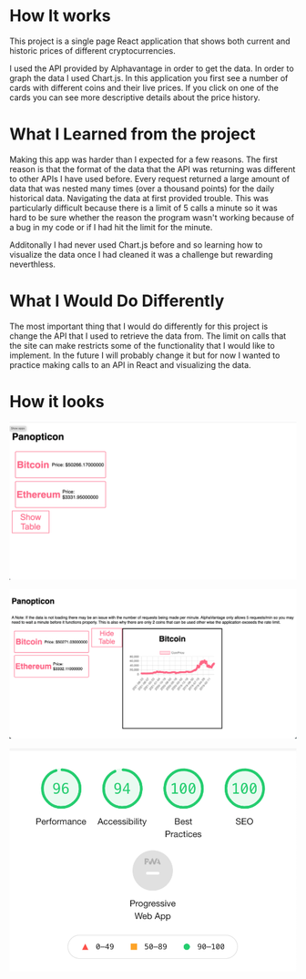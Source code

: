 # How It works

This project is a single page React application that shows both current and historic prices of different cryptocurrencies.

I used the API provided by Alphavantage in order to get the data. In order to graph the data I used Chart.js.
In this application you first see a number of cards with different coins and their live prices. If you click on one of the cards you can see more descriptive details about the price history.

# What I Learned from the project

Making this app was harder than I expected for a few reasons. The first reason is that the format of the data that the API was returning was different to other APIs I have used before. Every request returned a large amount of data that was nested many times (over a thousand points) for the daily historical data. Navigating the data at first provided trouble. This was particularly difficult because there is a limit of 5 calls a minute so it was hard to be sure whether the reason the program wasn't working because of a bug in my code or if I had hit the limit for the minute.

Additonally I had never used Chart.js before and so learning how to visualize the data once I had cleaned it was a challenge but rewarding neverthless.

# What I Would Do Differently

The most important thing that I would do differently for this project is change the API that I used to retrieve the data from. The limit on calls that the site can make restricts some of the functionality that I would like to implement. In the future I will probably change it but for now I wanted to practice making calls to an API in React and visualizing the data.

# How it looks

![Alt text](src/components/Images/noChart.png?raw=true "Title")

![Alt text](src/components/Images/withChart.png?raw=true "Title")

![Alt text](src/components/Images/performance.png?raw=true "Performance rating")
